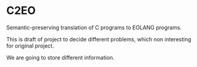 # C2EO
Semantic-preserving translation of C programs to EOLANG programs.

This is draft of project to decide different problems, which non interesting for original project.

We are going to store different information.

